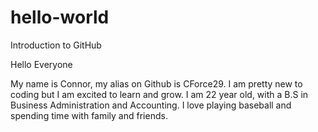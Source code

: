 # hello-world
Introduction to GitHub

Hello Everyone

My name is Connor, my alias on Github is CForce29. I am pretty new to coding but I am excited to learn and grow.
I am 22 year old, with a B.S in Business Administration and Accounting. 
I love playing baseball and spending time with family and friends. 
